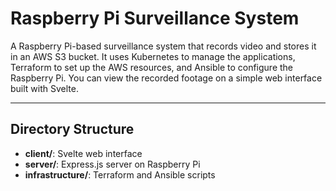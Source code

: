 # Raspberry Pi Surveillance System

A Raspberry Pi-based surveillance system that records video and stores it in an AWS S3 bucket. It uses Kubernetes to manage the applications, Terraform to set up the AWS resources, and Ansible to configure the Raspberry Pi. You can view the recorded footage on a simple web interface built with Svelte.

---

## Directory Structure

- **client/**: Svelte web interface
- **server/**: Express.js server on Raspberry Pi
- **infrastructure/**: Terraform and Ansible scripts
